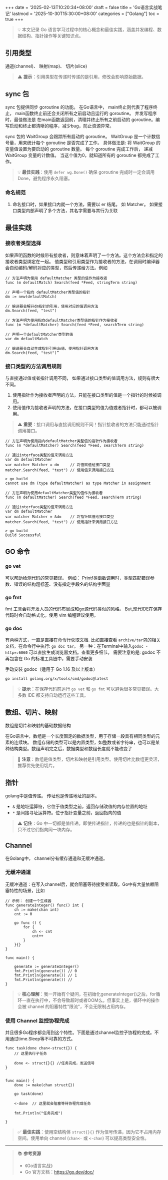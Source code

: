 +++
date = '2025-02-13T10:20:34+08:00'
draft = false
title = 'Go语言实战笔记'
lastmod = '2025-10-30T15:30:00+08:00'
categories = ["Golang"]
toc = true
+++

> 💡 本文记录 Go 语言学习过程中的核心概念和最佳实践，涵盖并发编程、数据结构、指针操作等关键知识点。

## 引用类型

通道(channel)、 映射(map)、 切片(slice)

> ⚠️ **提示**：引用类型在传递时传递的是引用，修改会影响原始数据。

## sync 包

sync 包提供同步 goroutine 的功能。 在Go语言中， main终止则代表了程序终止， main函数终止前还会关闭所有之前启动且运行的 goroutine。 
并发写程序时，最佳做法是 在main函数返回前，清理并终止所有之前启动的 goroutine。编写启动和终止都清晰的程序，减少bug，防止资源异常。

sync 包的 WaitGroup 会跟踪所有启动的 goroutine。 WaitGroup 是一个计数信号量，用来统计每个 goroutine 是否完成了工作。
具体做法是: 将 WaitGroup 的变量值设置为要启动的 goroutine 数量。 每个 goroutine 完成工作后， 递减 WaitGroup 变量的计数值。
当这个值为0，就知道所有的 goroutine 都完成了工作。

> 💡 **最佳实践**：使用 `defer wg.Done()` 确保 goroutine 完成时一定会调用 Done，避免程序永久阻塞。

### 命名规范

1. 命名接口时，如果接口内就一个方法，需要以 er 结尾。 如 Matcher。 如果接口类型内部声明了多个方法，其名字需要与其行为关联

## 最佳实践

### 接收者类型选择

如果声明函数的时候带有接收者，则意味着声明了一个方法。这个方法会和指定的接收者类型绑定在一起。 
值类型和引用类型作为接收者的方法，在调用时编译器会自动编码/解码对应的类型，然后传递给方法。例如
```golang
// 方法声明为使用 defaultMatcher 类型的值作为接收者
func (m defaultMatch) Search(feed *Feed, stringTerm string)

// 声明一个指向 defaultMatcher类型值的指针
dm := new(defaultMatch)

// 编译器会解开dm指针的引用，使用对应的值调用方法
dm.Search(feed, "test")

// 方法声明为使用指向defaultMatcher类型值的指针作为接收者
func (m *defaultMatcher) Search(feed *Feed, searchTerm string)

// 声明一个defaultMatcher类型的值
var dm defaultMatch

// 编译器会自动生成指针引用dm值，使用指针调用方法
dm.Search(feed, "test")”

```

### 接口类型的方法调用规则

与直接通过值或者指针调用不同， 如果通过接口类型的值调用方法，规则有很大不同。 
1. 使用指针作为接收者声明的方法，只能在接口类型的值是一个指针的时候被调用。
2. 使用值作为接收者声明的方法，在接口类型的值为值或者指针时，都可以被调用。

> ⚠️ **重要**：接口调用与直接调用规则不同！指针接收者的方法只能通过指针调用接口。

```golang
// 方法声明为使用指向defaultMatcher类型值的指针作为接收者
func (m *defaultMatcher) Search(feed *Feed, searchTerm string)

// 通过interface类型的值来调用方法
var dm defaultMatcher
var matcher Matcher = dm     // 将值赋值给接口类型
matcher.Search(feed, "test") // 使用值来调用接口方法

> go build
cannot use dm (type defaultMatcher) as type Matcher in assignment

// 方法声明为使用defaultMatcher类型的值作为接收者
func (m defaultMatcher) Search(feed *Feed, searchTerm string)

// 通过interface类型的值来调用方法
var dm defaultMatcher
var matcher Matcher = &dm    // 将指针赋值给接口类型
matcher.Search(feed, "test") // 使用指针来调用接口方法

> go build
Build Successful

```

## GO 命令

### go vet
可以帮助检测代码的常见错误。 例如： Printf类函数调用时，类型匹配错误参数、错误的结构题标签、没有指定字段名的结构字面量

### go fmt
fmt 工具会将开发人员的代码布局成和go源代码类似的风格。 But,现代IDE在保存代码时会自动格式化。使用 vim 编程建议使用。

### go doc
有两种方式，一直是直接在命令行获取文档. 比如直接查看 `archive/tar`包的相关文档，在命令行中执行: `go doc tar`。 
另一种：在Terminal中输入`godoc -http=:6060` 可以直接生成浏览器文档。查看更多细节。 需要注意的是: godoc 不再包含在 Go 的标准工具链中，需要手动安装

手动安装 godoc（适用于 Go 1.16 及以上版本）
```bash
go install golang.org/x/tools/cmd/godoc@latest
```

> 💡 **提示**：在保存代码前运行 `go vet` 和 `go fmt` 可以避免很多常见错误。大多数 IDE 都支持自动运行这些工具。



## 数组、切片、映射

数组是切片和映射的基础数据结构

在Go语言中，数组是一个长度固定的数据类型，用于存储一段具有相同类型的元素的连续块。 数组存储的类型可以是内置类型，如整数或者字符串，也可以是某种结构类型。数组声明完之后，数据类型和数组长度就不能改变了

> 📝 **注意**：数组是值类型，切片和映射是引用类型。使用切片比数组更灵活，推荐优先使用切片。

## 指针

golang中是值传递。 传址也是传递地址的副本。

- `&` 是地址运算符，它位于值类型之前，返回存储改值的内存位置的地址
- `*` 是间接寻址运算符。位于指针变量之前，返回指向的值

> ⚠️ **记住**：Go 中一切都是值传递。即使传递指针，传递的也是指针的副本，只不过它们指向同一块内存。

## Channel

在Golang中， channel分有缓存通道和无缓冲通道。 

### 无缓冲通道

无缓冲通道：在写入channel后，就会阻塞等待接受者读取。Go中有大量依赖阻塞特性的场景，比如
```golang
// 示例： 创建一个生成器
func generateInteger() func() int {
    ch := make(chan int)
    cnt := 0

    go func () {
        for {
            ch <- cnt
            cnt++
        }
    }{}
}

func main() {

    generate := generateInteger()
    fmt.Println(generate()) // 0
    fmt.Println(generate()) // 1
    fmt.Println(generate()) //
}

```

> 💡 **核心理解**：我一开始有个疑问，在初始化generateInteger()之后，for循环一直在执行中，不会导致超时或者OOM么。但事实上是，循环中的操作会被 channel 的阻塞特性"限流"，不会无限制占用内存。

### 使用 Channel 监控协程完成

并且很多Go程序都会用到这个特性。下面是通过channel监控子协程的完成。不用通过time.Sleep等不可靠的方式。
```golang
func task(done chan<-struct{}) {
    // 这里执行子任务

    done <- struct{}{} //任务完成，发送信号
}


func main() {
    done := make(chan struct{})

    go task(done)

    <-done  // 这里就会阻塞等待协程完成任务

    fmt.Println("任务完成")

}

```

> ✅ **最佳实践**：使用空结构体 `struct{}{}` 作为信号传递，因为它不占用内存空间。使用单向 channel (`chan<-` 或 `<-chan`) 可以提高类型安全性。

---

> 📚 **参考资源**
> - 《Go语言实战》
> - Go 官方文档：https://go.dev/doc/


